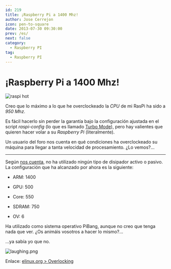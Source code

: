 ```yaml
---
id: 219
title: ¡Raspberry Pi a 1400 Mhz!
author: Jose Cerrejon
icon: pen-to-square
date: 2013-07-30 09:30:00
prev: /es/
next: false
category:
  - Raspberry PI
tag:
  - Raspberry PI
---
```


# ¡Raspberry Pi a 1400 Mhz!

![raspi hot](/images/04_RaspberryPi.png)

Creo que lo máximo a lo que he overclockeado la *CPU* de mi RasPi ha sido a *950 Mhz.*

Es fácil hacerlo sin perder la garantía bajo la configuración ajustada en el script *raspi-config* (lo que es llamado [Turbo Mode](http://www.raspberrypi.org/archives/2008)), pero hay valientes que quieren hacer volar a su *Raspberry Pi* (literalmente). 

Un usuario del foro nos cuenta en qué condiciones ha overclockeado su máquina para llegar a tanta velocidad de procesamiento. ¿Lo vemos?...

- - -
Según [nos cuenta](http://www.raspberrypi.org/phpBB3/viewtopic.php?f=63&t=51119), no ha utilizado ningún tipo de disipador activo o pasivo. La configuración que ha alcanzado por ahora es la siguiente:

* ARM: 1400

* GPU: 500

* Core: 550

* SDRAM: 750

* OV: 6

Ha utilizado como sistema operativo PiBang, aunque no creo que tenga nada que ver.
¿Os animáis vosotros a hacer lo mismo?...

...ya sabía yo que no.

![laughing.png](/css/sm/laughing.png)

Enlace: [elinux.org > Overlocking](http://elinux.org/RPiconfig#Overclocking)

 